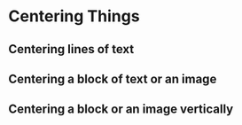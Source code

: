 # Centering Things

## Centering lines of text

## Centering a block of text or an image

## Centering a block or an image vertically
